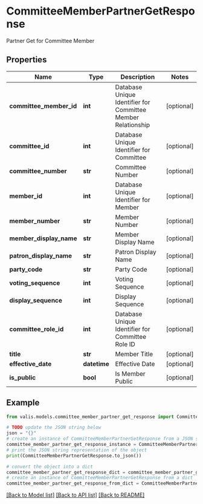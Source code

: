 # CommitteeMemberPartnerGetResponse

Partner Get for Committee Member

## Properties

Name | Type | Description | Notes
------------ | ------------- | ------------- | -------------
**committee_member_id** | **int** | Database Unique Identifier for Committee Member Relationship | [optional] 
**committee_id** | **int** | Database Unique Identifier for Committee | [optional] 
**committee_number** | **str** | Committee Number | [optional] 
**member_id** | **int** | Database Unique Identifier for Member | [optional] 
**member_number** | **str** | Member Number | [optional] 
**member_display_name** | **str** | Member Display Name | [optional] 
**patron_display_name** | **str** | Patron Display Name | [optional] 
**party_code** | **str** | Party Code | [optional] 
**voting_sequence** | **int** | Voting Sequence | [optional] 
**display_sequence** | **int** | Display Sequence | [optional] 
**committee_role_id** | **int** | Database Unique Identifier for Committee Role ID | [optional] 
**title** | **str** | Member Title | [optional] 
**effective_date** | **datetime** | Effective Date | [optional] 
**is_public** | **bool** | Is Member Public | [optional] 

## Example

```python
from valis.models.committee_member_partner_get_response import CommitteeMemberPartnerGetResponse

# TODO update the JSON string below
json = "{}"
# create an instance of CommitteeMemberPartnerGetResponse from a JSON string
committee_member_partner_get_response_instance = CommitteeMemberPartnerGetResponse.from_json(json)
# print the JSON string representation of the object
print(CommitteeMemberPartnerGetResponse.to_json())

# convert the object into a dict
committee_member_partner_get_response_dict = committee_member_partner_get_response_instance.to_dict()
# create an instance of CommitteeMemberPartnerGetResponse from a dict
committee_member_partner_get_response_from_dict = CommitteeMemberPartnerGetResponse.from_dict(committee_member_partner_get_response_dict)
```
[[Back to Model list]](../README.md#documentation-for-models) [[Back to API list]](../README.md#documentation-for-api-endpoints) [[Back to README]](../README.md)


